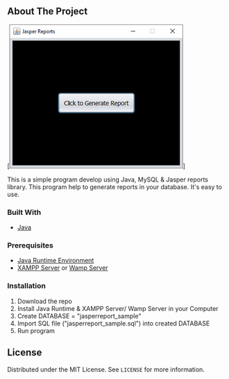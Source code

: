 ## About The Project

[![Product Name Screen Shot][product-screenshot]]

This is a simple program develop using Java, MySQL & Jasper reports library. This program help to generate reports in your database.
It's easy to use.

### Built With

* [Java](https://www.java.com)

### Prerequisites

* [Java Runtime Environment](https://www.java.com/en/download/)
* [XAMPP Server](https://www.apachefriends.org/download.html) or [Wamp Server](https://www.wampserver.com/en/)

### Installation

1. Download the repo
2. Install Java Runtime & XAMPP Server/ Wamp Server in your Computer
3. Create DATABASE = "jasperreport_sample"
4. Import SQL file ("jasperreport_sample.sql") into created DATABASE
5. Run program

## License

Distributed under the MIT License. See `LICENSE` for more information.

[product-screenshot]: images/Screenshot.png
